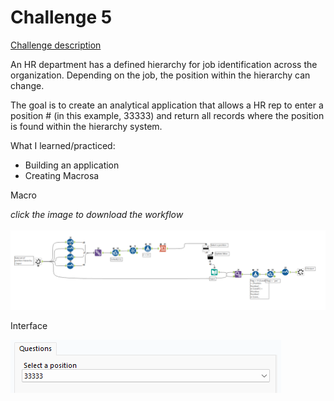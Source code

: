 # Challenge 5

[Challenge description](https://community.alteryx.com/t5/Weekly-Challenges/Challenge-1-Join-to-Range/m-p/36621/highlight/true#M25)

An HR department has a defined hierarchy for job identification across the organization. Depending on the job, the position within the hierarchy can change.

The goal is to create an analytical application that allows a HR rep to enter a position # (in this example, 33333) and return all records where the position is found within the hierarchy system.

What I learned/practiced:
* Building an application
* Creating Macrosa

Macro

<i>click the image to download the workflow</i><br>
<br>
<a href="challenge_5_solution.yxzp">
<img src="Challenge 5 Macro.png" alt="Alteryx macro">
</a>

Interface

<a>
<img src="Challenge 5 Interface.png" alt="Alteryx interface">
</a>

